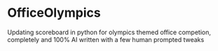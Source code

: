 # OfficeOlympics
Updating scoreboard in python for olympics themed office competion, completely and 100% AI written with a few human prompted tweaks
